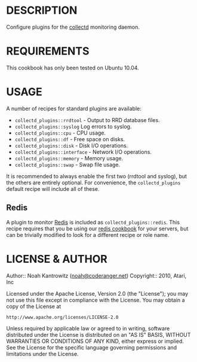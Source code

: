 # DESCRIPTION #

Configure plugins for the [collectd](http://collectd.org/) monitoring daemon.

# REQUIREMENTS #

This cookbook has only been tested on Ubuntu 10.04.

# USAGE #

A number of recipes for standard plugins are available:

* `collectd_plugins::rrdtool` - Output to RRD database files.
* `collectd_plugins::syslog` Log errors to syslog.
* `collectd_plugins::cpu` - CPU usage.
* `collectd_plugins::df` - Free space on disks.
* `collectd_plugins::disk` - Disk I/O operations.
* `collectd_plugins::interface` - Network I/O operations.
* `collectd_plugins::memory` - Memory usage.
* `collectd_plugins::swap` - Swap file usage.

It is recommended to always enable the first two (rrdtool and syslog), but the others are entirely optional. For convenience, the `collectd_plugins` default recipe will include all of these.

## Redis ##

A plugin to monitor [Redis](http://redis.io/) is included as `collectd_plugins::redis`. This recipe requires that you be using our [redis cookbook](https://github.com/AtariTech/cookbooks/tree/master/redis)
for your servers, but can be trivially modified to look for a different recipe or role name.

# LICENSE & AUTHOR #

Author:: Noah Kantrowitz (<noah@coderanger.net>)
Copyright:: 2010, Atari, Inc

Licensed under the Apache License, Version 2.0 (the "License");
you may not use this file except in compliance with the License.
You may obtain a copy of the License at

    http://www.apache.org/licenses/LICENSE-2.0

Unless required by applicable law or agreed to in writing, software
distributed under the License is distributed on an "AS IS" BASIS,
WITHOUT WARRANTIES OR CONDITIONS OF ANY KIND, either express or implied.
See the License for the specific language governing permissions and
limitations under the License.
